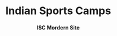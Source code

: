 
<h1 align="center">
  Indian Sports Camps
</h1>
<h4 align="center">
  ISC Mordern Site
</h4>







